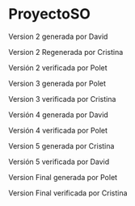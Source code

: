 # ProyectoSO
Version 2 generada por David

Version 2 Regenerada por Cristina

Versión 2 verificada por Polet

Version 3 generada por Polet

Version 3 verificada por Cristina

Versión 4 generada por David

Versión 4 verificada por Polet

Version 5 generada por Cristina

Versión 5 verificada por David

Version Final generada por Polet

Version Final verificada por Cristina